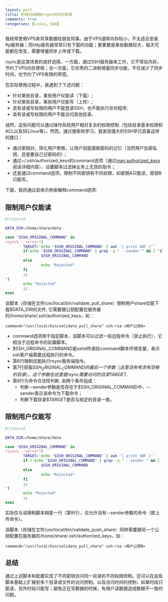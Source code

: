 ```yaml
---
layout: post
title: 利用SSH限制rsync的访问目录
comments: true
categories: [Linux, SSH]
---
```


我经常使用VPS来共享数据给朋友同事。由于VPS通常内存较小，不太适合安装ftp服务器；而http服务器常常只有下载的功能；更重要是某些数据较大，每天可能都在改变，需要增量同步上传或下载。

rsync是这类场景的良好选择。一方面，通过SSH服务器来工作，它不常驻内存，节约了VPS内存使用；另一方面，它优秀的二进制增量同步功能，不仅减少了同步时间，也节约了VPS有限的带宽。

在实际使用过程中，我遇到了下述问题：

* 针对某些目录，某些用户仅能读（下载）;
* 针对某些目录，某些用户仅能写（上传）;
* 具有读或写权限的用户不能登录SSH，也不能执行任何程序;
* 具有读或写权限的用户不能访问其他目录。

诚然，这些问题可以通过操作系统用户相对复杂的权限控制（包括目录基本权限和ACL以及SELinux等）。然而，通过搜索和学习，我发现强大的SSH早已具备这样的接口：

* 通过密钥对，简化用户使用，让用户彻底摆脱密码的记忆（当然用户加密私钥，还是要自己记密码的）；
* 通过~/.ssh/authorized\_keys的command选项（通过[man authorized_keys](http://man.he.net/man5/authorized_keys)阅读详细内容），设置脚本过滤掉业务上无效的指令；
* 还是通过command选项，限制不同密钥有不同权限，如密钥A只能读，密钥B只能写。

下面，我将通过具体示例来解释command选项:

## 限制用户仅能读 ##

```sh
#!/bin/sh

DATA_DIR=/home/share/data

case "$SSH_ORIGINAL_COMMAND" in
rsync\ --server*)
        TARGET=`echo "$SSH_ORIGINAL_COMMAND" | awk '{ print $NF }'`
        if echo "$SSH_ORIGINAL_COMMAND" | grep -q " --sender " && [ "$TARGET" = $DATA_DIR ]; then
                $SSH_ORIGINAL_COMMAND
        else
                echo "Rejected"
        fi
        ;;
*)
        echo "Rejected"
        ;;
esac
```

该脚本（存储在文件/usr/local/bin/validate_pull_share）限制用户share仅能下载$DATA_DIR的文件, 它需要跟公钥配置在服务器的/home/share/.ssh/authorized_keys，如：

```
command="/usr/local/bin/validate_pull_share" ssh-rsa <用户公钥A>
```

* command选项用于指定脚本，该脚本可以过滤一些远程命令（禁止执行），它相当于远程命令的前置脚本。
* $SSH_ORIGINAL_COMMAND是sshd传递给command脚本环境变量，表示ssh客户端需要远程执行的命令。
* 第6行限制仅能执行rsync服务端指令。
* 第7行获取$SSH_ORIGINAL_COMMAND的最后一个参数（这里没有考虑有空格的目录），这个参数在这里是rsync需要访问的目录$TARGET.
* 第8行为命令合法性判断, 由两个条件组成：
	* 判断--sender参数是否存在于$SSH_ORIGINAL_COMMAND中，--sender表示该命令为下载命令；
	* 判断下载目录$TARGET是否与规定的目录一致。


## 限制用户仅能写 ##

```sh
#!/bin/sh

DATA_DIR=/home/share/data

case "$SSH_ORIGINAL_COMMAND" in
rsync\ --server*)
        TARGET=`echo "$SSH_ORIGINAL_COMMAND" | awk '{ print $NF }'`
        if ! echo "$SSH_ORIGINAL_COMMAND" | grep -q " --sender " && [ "$TARGET" = $DATA_DIR ]; then
                $SSH_ORIGINAL_COMMAND
        else
                echo "Rejected"
        fi
        ;;
*)
        echo "Rejected"
        ;;
esac
```

实际仅与读限制脚本相差一行（第8行），仅允许没有--sender参数的命令（即上传命令）。


该脚本（存储在文件/usr/local/bin/validate_push_share）同样需要跟另一个公钥配置在服务器的/home/share/.ssh/authorized_keys，如：

```
command="/usr/local/bin/validate_pull_share" ssh-rsa <用户公钥B>
```

## 总结 ##

通过上述脚本和配置实现了不同密钥访问同一目录的不同权限控制。还可以在这些脚本基础上扩展到多个目录或文件的访问控制。以及访问时间的控制，如某时段只能读，另外时段只能写；避免正在写数据的时候，有用户读数据造成数据不一致的问题。
